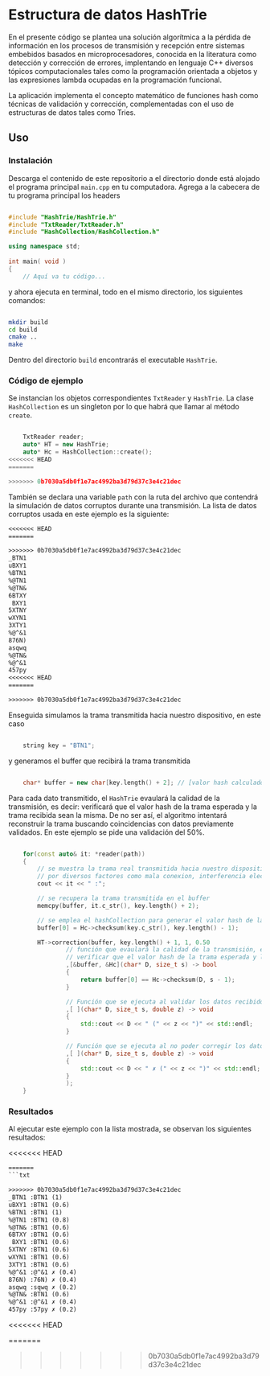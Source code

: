 # Estructura de datos HashTrie
En el presente código se plantea una solución algorítmica a la pérdida de información en los procesos de transmisión y recepción entre sistemas embebidos basados en microprocesadores, conocida en la literatura como  detección y corrección de errores, implentando en lenguaje C++ diversos tópicos computacionales tales como la programación orientada a objetos y las expresiones lambda ocupadas en la programación funcional.

La aplicación implementa el concepto matemático de funciones hash como técnicas de validación y corrección, complementadas con el uso de estructuras de datos tales como Tries.

## Uso
### Instalación
Descarga el contenido de este repositorio a el directorio donde está alojado el programa principal ```main.cpp``` en tu computadora. Agrega a la cabecera de tu programa principal los headers

```c++

#include "HashTrie/HashTrie.h"
#include "TxtReader/TxtReader.h"
#include "HashCollection/HashCollection.h"

using namespace std;
 
int main( void )
{ 
	// Aquí va tu código...
```
y ahora ejecuta en terminal, todo en el mismo directorio, los siguientes comandos:

```sh

mkdir build
cd build
cmake ..
make
```
Dentro del directorio ```build``` encontrarás el executable ```HashTrie```.

### Código de ejemplo

Se instancian los objetos correspondientes ```TxtReader``` y ```HashTrie```. La clase ```HashCollection``` es un singleton por lo que habrá que llamar al método ```create```.

```c++

    TxtReader reader;
    auto* HT = new HashTrie;
    auto* Hc = HashCollection::create();
<<<<<<< HEAD
=======

>>>>>>> 0b7030a5db0f1e7ac4992ba3d79d37c3e4c21dec
```

También se declara una variable ```path``` con la ruta del archivo que contendrá la simulación de datos corruptos durante una transmisión. La lista de datos corruptos usada en este ejemplo es la siguiente:

```txt
<<<<<<< HEAD
=======

>>>>>>> 0b7030a5db0f1e7ac4992ba3d79d37c3e4c21dec
_BTN1
uBXY1
%BTN1
%@TN1
%@TN&
6BTXY
 BXY1
5XTNY
wXYN1
3XTY1
%@^&1
876N)
asqwq
%@TN&
%@^&1
457py
<<<<<<< HEAD
=======

>>>>>>> 0b7030a5db0f1e7ac4992ba3d79d37c3e4c21dec
```
Enseguida simulamos la trama transmitida hacia nuestro dispositivo, en este caso 

```c++

    string key = "BTN1";
```
y generamos el buffer que recibirá la trama transmitida

```c++

    char* buffer = new char[key.length() + 2]; // [valor hash calculado| trama transmitida| '0']
```

Para cada dato transmitido, el ```HashTrie``` evaulará la calidad de la transmisión, es decir: verificará que el valor hash de la trama esperada y la trama recibida sean la misma. De no ser así, el algoritmo intentará reconstruir la trama buscando coincidencias con datos previamente validados. En este ejemplo se pide una validación del 50%.

```c++

    for(const auto& it: *reader(path))
    {
        // se muestra la trama real transmitida hacia nuestro dispositivo, la cual puede ser afectada o corrupta
        // por diversos factores como mala conexion, interferencia electromagnetica, etc.
        cout << it << " :";

        // se recupera la trama transmitida en el buffer
        memcpy(buffer, it.c_str(), key.length() + 2);

        // se emplea el hashCollection para generar el valor hash de la trama
        buffer[0] = Hc->checksum(key.c_str(), key.length() - 1);

        HT->correction(buffer, key.length() + 1, 1, 0.50
                // función que evaulará la calidad de la transmisión, es decir:
                // verificar que el valor hash de la trama esperada y la trama recibida sean la misma
                ,[&buffer, &Hc](char* D, size_t s) -> bool
                {
                    return buffer[0] == Hc->checksum(D, s - 1);
                }

                // Función que se ejecuta al validar los datos recibidos
                ,[ ](char* D, size_t s, double z) -> void
                {
                    std::cout << D << " (" << z << ")" << std::endl;
                }

                // Función que se ejecuta al no poder corregir los datos
                ,[ ](char* D, size_t s, double z) -> void
                {
                    std::cout << D << " ✗ (" << z << ")" << std::endl;
                }
                );
    }
```

### Resultados

Al ejecutar este ejemplo con la lista mostrada, se observan los siguientes resultados:

<<<<<<< HEAD

```txt
=======
```txt

>>>>>>> 0b7030a5db0f1e7ac4992ba3d79d37c3e4c21dec
_BTN1 :BTN1 (1)
uBXY1 :BTN1 (0.6)
%BTN1 :BTN1 (1)
%@TN1 :BTN1 (0.8)
%@TN& :BTN1 (0.6)
6BTXY :BTN1 (0.6)
 BXY1 :BTN1 (0.6)
5XTNY :BTN1 (0.6)
wXYN1 :BTN1 (0.6)
3XTY1 :BTN1 (0.6)
%@^&1 :@^&1 ✗ (0.4)
876N) :76N) ✗ (0.4)
asqwq :sqwq ✗ (0.2)
%@TN& :BTN1 (0.6)
%@^&1 :@^&1 ✗ (0.4)
457py :57py ✗ (0.2)
```
<<<<<<< HEAD

=======
>>>>>>> 0b7030a5db0f1e7ac4992ba3d79d37c3e4c21dec

